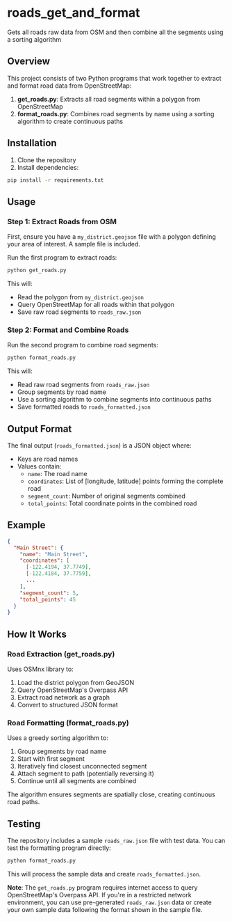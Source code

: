 # roads_get_and_format

Gets all roads raw data from OSM and then combine all the segments using a sorting algorithm

## Overview

This project consists of two Python programs that work together to extract and format road data from OpenStreetMap:

1. **get_roads.py**: Extracts all road segments within a polygon from OpenStreetMap
2. **format_roads.py**: Combines road segments by name using a sorting algorithm to create continuous paths

## Installation

1. Clone the repository
2. Install dependencies:

```bash
pip install -r requirements.txt
```

## Usage

### Step 1: Extract Roads from OSM

First, ensure you have a `my_district.geojson` file with a polygon defining your area of interest. A sample file is included.

Run the first program to extract roads:

```bash
python get_roads.py
```

This will:
- Read the polygon from `my_district.geojson`
- Query OpenStreetMap for all roads within that polygon
- Save raw road segments to `roads_raw.json`

### Step 2: Format and Combine Roads

Run the second program to combine road segments:

```bash
python format_roads.py
```

This will:
- Read raw road segments from `roads_raw.json`
- Group segments by road name
- Use a sorting algorithm to combine segments into continuous paths
- Save formatted roads to `roads_formatted.json`

## Output Format

The final output (`roads_formatted.json`) is a JSON object where:
- Keys are road names
- Values contain:
  - `name`: The road name
  - `coordinates`: List of [longitude, latitude] points forming the complete road
  - `segment_count`: Number of original segments combined
  - `total_points`: Total coordinate points in the combined road

## Example

```json
{
  "Main Street": {
    "name": "Main Street",
    "coordinates": [
      [-122.4194, 37.7749],
      [-122.4184, 37.7759],
      ...
    ],
    "segment_count": 5,
    "total_points": 45
  }
}
```

## How It Works

### Road Extraction (get_roads.py)

Uses OSMnx library to:
1. Load the district polygon from GeoJSON
2. Query OpenStreetMap's Overpass API
3. Extract road network as a graph
4. Convert to structured JSON format

### Road Formatting (format_roads.py)

Uses a greedy sorting algorithm to:
1. Group segments by road name
2. Start with first segment
3. Iteratively find closest unconnected segment
4. Attach segment to path (potentially reversing it)
5. Continue until all segments are combined

The algorithm ensures segments are spatially close, creating continuous road paths.

## Testing

The repository includes a sample `roads_raw.json` file with test data. You can test the formatting program directly:

```bash
python format_roads.py
```

This will process the sample data and create `roads_formatted.json`.

**Note**: The `get_roads.py` program requires internet access to query OpenStreetMap's Overpass API. If you're in a restricted network environment, you can use pre-generated `roads_raw.json` data or create your own sample data following the format shown in the sample file.
